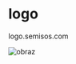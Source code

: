 # logo
logo.semisos.com

![obraz](https://github.com/user-attachments/assets/be216d48-a93a-487e-a167-e91a55a5aa9c)

